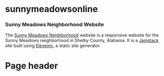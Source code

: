 # sunnymeadowsonline
### Sunny Meadows Neighborhood Website

The [Sunny Meadows Neighborhood](https://sunnymeadowsonline.com) website is a responsive website for the Sunny Meadows neighborhood in Shelby County, Alabama. It is a [Jamstack](https://jamstack.org) site built using [Eleventy](https://www.11ty.dev), a static site generator.
# Page header
